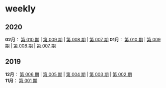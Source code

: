 # weekly

## 2020
**02月**： [第 010 期](docs/wr-010.md) | [第 009 期](docs/wr-009.md) | [第 008 期](docs/wr-008.md) | [第 007 期](docs/wr-007.md)
**01月**： [第 010 期](docs/wr-010.md) | [第 009 期](docs/wr-009.md) | [第 008 期](docs/wr-008.md) | [第 007 期](docs/wr-007.md)

## 2019
**12月**： [第 006 期](docs/wr-006.md) | [第 005 期](docs/wr-005.md) | [第 004 期](docs/wr-004.md) | [第 003 期](docs/wr-003.md) | [第 002 期](docs/wr-002.md)  
**11月**： [第 001 期](docs/wr-001.md)
